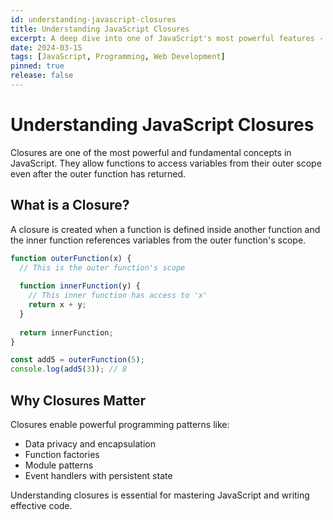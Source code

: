 ```yaml
---
id: understanding-javascript-closures
title: Understanding JavaScript Closures
excerpt: A deep dive into one of JavaScript's most powerful features - closures and how they work under the hood.
date: 2024-03-15
tags: [JavaScript, Programming, Web Development]
pinned: true
release: false
---
```


# Understanding JavaScript Closures

Closures are one of the most powerful and fundamental concepts in JavaScript. They allow functions to access variables from their outer scope even after the outer function has returned.

## What is a Closure?

A closure is created when a function is defined inside another function and the inner function references variables from the outer function's scope.

```javascript
function outerFunction(x) {
  // This is the outer function's scope
  
  function innerFunction(y) {
    // This inner function has access to 'x'
    return x + y;
  }
  
  return innerFunction;
}

const add5 = outerFunction(5);
console.log(add5(3)); // 8
```

## Why Closures Matter

Closures enable powerful programming patterns like:
- Data privacy and encapsulation
- Function factories
- Module patterns
- Event handlers with persistent state

Understanding closures is essential for mastering JavaScript and writing effective code.

